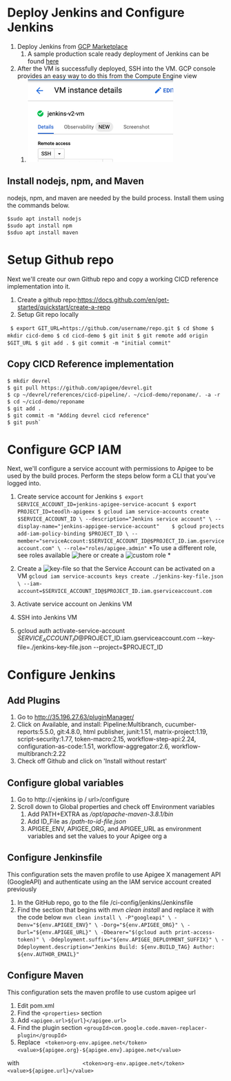 # Deploy Jenkins and Configure Jenkins
1. Deploy Jenkins from [GCP Marketplace](https://pantheon.corp.google.com/marketplace/product/click-to-deploy-images/jenkins)
	1. A sample production scale ready deployment of Jenkins can be found [here](https://cloud.google.com/architecture/using-jenkins-for-distributed-builds-on-compute-engine)
1. After the VM is successfully deployed, SSH into the VM. GCP console provides an easy way to do this from the Compute Engine view
	1. ![SSH](./images/ssh-vm.png)

## Install nodejs, npm, and Maven
nodejs, npm, and maven are needed by the build process. Install them using the commands below.
	
	$sudo apt install nodejs
 	$sudo apt install npm
 	$sduo apt install maven
  
# Setup Github repo
Next we'll create our own Github repo and copy a working CICD reference implementation into it.

1. Create a github repo:https://docs.github.com/en/get-started/quickstart/create-a-repo 
1. Setup Git repo locally

`
	$ export GIT_URL=https://github.com/username/repo.git
	$ cd $home
	$ mkdir cicd-demo
	$ cd cicd-demo
	$ git init
	$ git remote add origin $GIT_URL
	$ git add .
	$ git commit -m "initial commit"`
  
## Copy CICD Reference implementation

	$ mkdir devrel
	$ git pull https://github.com/apigee/devrel.git
	$ cp ~/devrel/references/cicd-pipeline/. ~/cicd-demo/reponame/. -a -r
	$ cd ~/cicd-demo/reponame
	$ git add .
	$ git commit -m "Adding devrel cicd reference"
	$ git push`
  
# Configure GCP IAM
Next, we'll configure a service account with permissions to Apigee to be used by the build proces. Perform the steps below form a CLI that you've logged into. 
1. Create service account for Jenkins
`
	$ export SERVICE_ACCOUNT_ID=jenkins-apigee-service-acocunt
	$ export PROJECT_ID=teodlh-apigeex
	$ gcloud iam service-accounts create $SERVICE_ACCOUNT_ID \
   	--description="Jenkins service account" \
   	--display-name="jenkins-appigee-service-account"   
	$ gcloud projects add-iam-policy-binding $PROJECT_ID \
  	 --member="serviceAccount:$SERVICE_ACCOUNT_ID@$PROJECT_ID.iam.gserviceaccount.com" \
   	 --role="roles/apigee.admin" `
*To use a different role, see roles available ![here](https://cloud.google.com/iam/docs/understanding-roles#apigee-roles) or create a ![custom role](https://cloud.google.com/iam/docs/understanding-custom-roles) *
1. Create a ![key-file](https://cloud.google.com/iam/docs/creating-managing-service-account-keys) so that the Service Account can be activated on a VM
`
	gcloud iam service-accounts keys create ./jenkins-key-file.json \
    	--iam-account=$SERVICE_ACCOUNT_ID@$PROJECT_ID.iam.gserviceaccount.com `
    
1. Activate service account on Jenkins VM
1. SSH into Jenkins VM
1. gcloud auth activate-service-account $SERVICE_ACCOUNT_ID@$PROJECT_ID.iam.gserviceaccount.com --key-file=./jenkins-key-file.json --project=$PROJECT_ID
  
# Configure Jenkins
 
## Add Plugins
1. Go to http://35.196.27.63/pluginManager/
1. Click on Available, and install: Pipeline:Multibranch, cucumber-reports:5.5.0, git:4.8.0, html publisher, junit:1.51, matrix-project:1.19, script-security:1.77, token-macro:2.15, workflow-step-api:2.24, configuration-as-code:1.51, workflow-aggregator:2.6, workflow-multibranch:2.22
1. Check off Github and click on 'Install without restart'

## Configure global variables
1. Go to http://<jenkins ip / url>/configure
1. Scroll down to Global properties and check off Environment variables
	1. Add PATH+EXTRA as */opt/apache-maven-3.8.1/bin*
	1. Add ID_File as */path-to-id-file.json*
	3. APIGEE_ENV, APIGEE_ORG, and APIGEE_URL as environment variables and set the values to your Apigee org a
  
## Configure Jenkinsfile 
This configuration sets the maven profile to use Apigee X management API (GoogleAPI) and authenticate using an the IAM service account created previously
1. In the GitHub repo, go to the file /ci-config/jenkins/Jenkinsfile
1. Find the section that begins with *mvn clean install* and replace it with the code below
`
	mvn clean install \
                -P"googleapi" \
                -Denv="${env.APIGEE_ENV}" \
                -Dorg="${env.APIGEE_ORG}" \
                -Durl="${env.APIGEE_URL}" \
                -Dbearer="$(gcloud auth print-access-token)" \
                -Ddeployment.suffix="${env.APIGEE_DEPLOYMENT_SUFFIX}" \
                -Ddeployment.description="Jenkins Build: ${env.BUILD_TAG} Author: ${env.AUTHOR_EMAIL}"
`
## Configure Maven
This configuration sets the maven profile to use custom apigee url
1. Edit pom.xml
1. Find the `<properties>` section
1. Add `<apigee.url>${url}</apigee.url>`
1. Find the plugin section `<groupId>com.google.code.maven-replacer-plugin</groupId>`
1. Replace 
`
 	<token>org-env.apigee.net</token>
		<value>${apigee.org}-${apigee.env}.apigee.net</value>`
		
with 
` 					
	<token>org-env.apigee.net</token>
		<value>${apigee.url}</value>`  


  
  
  


